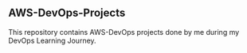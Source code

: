 ## AWS-DevOps-Projects

This repository contains AWS-DevOps projects done by me during my DevOps Learning Journey.

